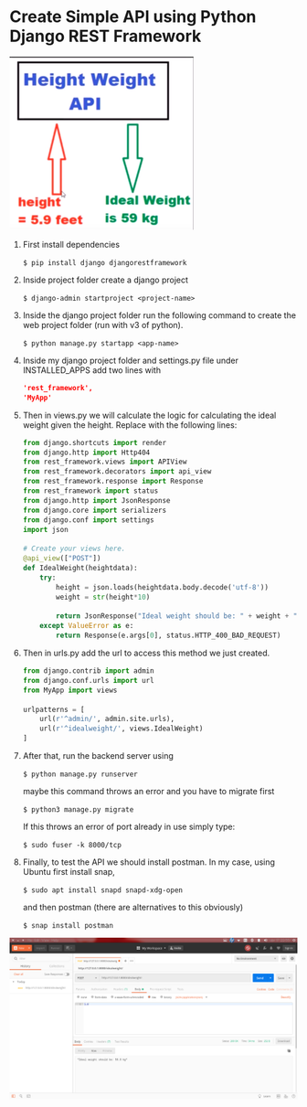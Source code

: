 # Create Simple API using Python Django REST Framework

![project-scheme](about.png)

1. First install dependencies

    `$ pip install django djangorestframework`

2. Inside project folder create a django project

    `$ django-admin startproject <project-name>`

3. Inside the django project folder run the following command to create the web project folder (run with v3 of python).

    `$ python manage.py startapp <app-name>`

4. Inside my django project folder and settings.py file under INSTALLED_APPS add two lines with

    ~~~~json
    'rest_framework',
    'MyApp'
    ~~~~

5. Then in views.py we will calculate the logic for calculating the ideal weight given the height.
Replace with the following lines:

    ~~~~python
    from django.shortcuts import render
    from django.http import Http404
    from rest_framework.views import APIView
    from rest_framework.decorators import api_view
    from rest_framework.response import Response 
    from rest_framework import status
    from django.http import JsonResponse
    from django.core import serializers
    from django.conf import settings
    import json

    # Create your views here.
    @api_view(["POST"])
    def IdealWeight(heightdata):
        try:
            height = json.loads(heightdata.body.decode('utf-8'))
            weight = str(height*10)

            return JsonResponse("Ideal weight should be: " + weight + " kg", safe=False)
        except ValueError as e:
            return Response(e.args[0], status.HTTP_400_BAD_REQUEST)
    ~~~~

6. Then in urls.py add the url to access this method we just created.

    ~~~~python
    from django.contrib import admin
    from django.conf.urls import url
    from MyApp import views

    urlpatterns = [
        url(r'^admin/', admin.site.urls),
        url(r'^idealweight/', views.IdealWeight)
    ]
    ~~~~

7. After that, run the backend server using

    `$ python manage.py runserver`

    maybe this command throws an error and you have to migrate first

    `$ python3 manage.py migrate`

    If this throws an error of port already in use simply type:

    `$ sudo fuser -k 8000/tcp`

8. Finally, to test the API we should install postman. In my case, using Ubuntu first install snap,

    `$ sudo apt install snapd snapd-xdg-open`

    and then postman (there are alternatives to this obviously)

    `$ snap install postman`

![project-screen](screenshot.png)



